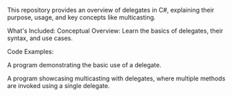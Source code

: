 This repository provides an overview of delegates in C#, explaining their purpose, usage, and key concepts like multicasting. 

What's Included:
Conceptual Overview: Learn the basics of delegates, their syntax, and use cases.

Code Examples:

A program demonstrating the basic use of a delegate.

A program showcasing multicasting with delegates, where multiple methods are invoked using a single delegate.

